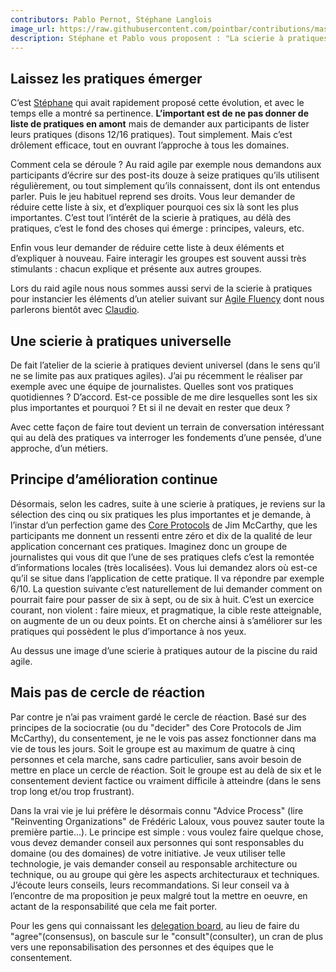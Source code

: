 ```yaml
---
contributors: Pablo Pernot, Stéphane Langlois
image_url: https://raw.githubusercontent.com/pointbar/contributions/master/medias/raid3-5.jpg
description: Stéphane et Pablo vous proposent : "La scierie à pratiques" (et son côté rustique et tranchant). Anciennement "agile adn", mais le devant notre envie à faire apparaître le côté dur de se réduire à une seule pratique nous avons opté pour : "La scierie à pratiques".
---
```


## Laissez les pratiques émerger

C’est [Stéphane](https://twitter.com/langlois_s) qui avait rapidement proposé cette évolution, et avec le temps elle a montré sa pertinence. **L’important est de ne pas donner de liste de pratiques en amont** mais de demander aux participants de lister leurs pratiques (disons 12/16 pratiques). Tout simplement. Mais c’est drôlement efficace, tout en ouvrant l’approche à tous les domaines.

Comment cela se déroule ? Au raid agile par exemple nous demandons aux participants d’écrire sur des post-its douze à seize pratiques qu’ils utilisent régulièrement, ou tout simplement qu’ils connaissent, dont ils ont entendus parler. Puis le jeu habituel reprend ses droits. Vous leur demander de réduire cette liste à six, et d’expliquer pourquoi ces six là sont les plus importantes. C’est tout l’intérêt de la scierie à pratiques, au délà des pratiques, c’est le fond des choses qui émerge : principes, valeurs, etc.

Enfin vous leur demander de réduire cette liste à deux éléments et d’expliquer à nouveau. Faire interagir les groupes est souvent aussi très stimulants : chacun explique et présente aux autres groupes.

Lors du raid agile nous nous sommes aussi servi de la scierie à pratiques pour instancier les éléments d’un atelier suivant sur [Agile Fluency](http://www.areyouagile.com/2015/06/chemin-dune-transformation-agile/) dont nous parlerons bientôt avec [Claudio](http://www.aubryconseil.com).

## Une scierie à pratiques universelle

De fait l’atelier de la scierie à pratiques devient universel (dans le sens qu’il ne se limite pas aux pratiques agiles). J’ai pu récemment le réaliser par exemple avec une équipe de journalistes. Quelles sont vos pratiques quotidiennes ? D’accord. Est-ce possible de me dire lesquelles sont les six plus importantes et pourquoi ? Et si il ne devait en rester que deux ?

Avec cette façon de faire tout devient un terrain de conversation intéressant qui au delà des pratiques va interroger les fondements d’une pensée, d’une approche, d’un métiers.

## Principe d’amélioration continue

Désormais, selon les cadres, suite à une scierie à pratiques, je reviens sur la sélection des cinq ou six pratiques les plus importantes et je demande, à l’instar d’un perfection game des [Core Protocols](http://www.mccarthyshow.com/online/) de Jim McCarthy, que les participants me donnent un ressenti entre zéro et dix de la qualité de leur application concernant ces pratiques. Imaginez donc un groupe de journalistes qui vous dit que l’une de ses pratiques clefs c’est la remontée d’informations locales (très localisées). Vous lui demandez alors où est-ce qu’il se situe dans l’application de cette pratique. Il va répondre par exemple 6/10. La question suivante c’est naturellement de lui demander comment on pourrait faire pour passer de six à sept, ou de six à huit. C’est un exercice courant, non violent : faire mieux, et pragmatique, la cible reste atteignable, on augmente de un ou deux points. Et on cherche ainsi à s’améliorer sur les pratiques qui possèdent le plus d’importance à nos yeux.

Au dessus une image d’une scierie à pratiques autour de la piscine du raid agile.

## Mais pas de cercle de réaction

Par contre je n’ai pas vraiment gardé le cercle de réaction. Basé sur des principes de la sociocratie (ou du "decider" des Core Protocols de Jim McCarthy), du consentement, je ne le vois pas assez fonctionner dans ma vie de tous les jours. Soit le groupe est au maximum de quatre à cinq personnes et cela marche, sans cadre particulier, sans avoir besoin de mettre en place un cercle de réaction. Soit le groupe est au delà de six et le consentement devient factice ou vraiment difficile à atteindre (dans le sens trop long et/ou trop frustrant).

Dans la vrai vie je lui préfère le désormais connu "Advice Process" (lire "Reinventing Organizations" de Frédéric Laloux, vous pouvez sauter toute la première partie…). Le principe est simple : vous voulez faire quelque chose, vous devez demander conseil aux personnes qui sont responsables du domaine (ou des domaines) de votre initiative. Je veux utiliser telle technologie, je vais demander conseil au responsable architecture ou technique, ou au groupe qui gère les aspects architecturaux et techniques. J’écoute leurs conseils, leurs recommandations. Si leur conseil va à l’encontre de ma proposition je peux malgré tout la mettre en oeuvre, en actant de la responsabilité que cela me fait porter.

Pour les gens qui connaissant les [delegation board](https://management30.com/product/workouts/delegation-employee-engagement/), au lieu de faire du "agree"(consensus), on bascule sur le "consult"(consulter), un cran de plus vers une reponsabilisation des personnes et des équipes que le consentement.
